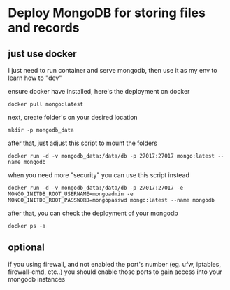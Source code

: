 # Deploy MongoDB for storing files and records 

## just use docker
I just need to run container and serve mongodb, then use it as my env to learn how to "dev"

ensure docker have installed, here's the deployment on docker
```
docker pull mongo:latest
```
next, create folder's on your desired location
```
mkdir -p mongodb_data
```
after that, just adjust this script to mount the folders 
```
docker run -d -v mongodb_data:/data/db -p 27017:27017 mongo:latest --name mongodb

```
when you need more "security" you can use this script instead
```
docker run -d -v mongodb_data:/data/db -p 27017:27017 -e MONGO_INITDB_ROOT_USERNAME=mongoadmin -e MONGO_INITDB_ROOT_PASSWORD=mongopasswd mongo:latest --name mongodb
```
after that, you can check the deployment of your mongodb
```
docker ps -a
```
## optional
if you using firewall, and not enabled the port's number (eg. ufw, iptables, firewall-cmd, etc..) you should enable those ports to gain access into your mongodb instances
